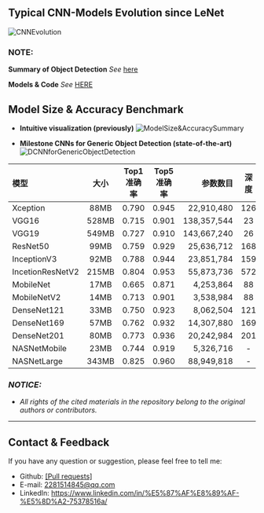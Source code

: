 ## Typical CNN-Models Evolution since LeNet

![CNNEvolution](https://github.com/mikelu-shanghai/TypicalCNN-ModelEvolution/blob/master/images/CNNEvolution.jpg)

### NOTE:
**Summary of Object Detection** *See* [here](https://github.com/mikelu-shanghai/ObjectDetection-SummaryNotes)

**Models & Code** *See* [HERE](https://github.com/mikelu-shanghai/TypicalCNN-ModelEvolution/tree/master/models)

## Model Size & Accuracy Benchmark

- **Intuitive visualization (previously)**
![ModelSize&AccuracySummary](https://github.com/mikelu-shanghai/TypicalCNN-ModelEvolution/blob/master/Benchmarks/ModelSize%26AccuracySummary.jpg)

- **Milestone CNNs for Generic Object Detection (state-of-the-art)**
![DCNNforGenericObjectDetection](https://github.com/mikelu-shanghai/TypicalCNN-ModelEvolution/blob/master/Benchmarks/DCNN%20architectures%20that%20were%20commonly%20used%20for%20generic%20object%20detection.png)

| 模型             | 大小  | Top1准确率 | Top5准确率 |    参数数目 | 深度 |
| :--------------- | :---: | :--------: | :--------: | ----------: | :--: |
| Xception         | 88MB  |   0.790    |   0.945    |  22,910,480 | 126  |
| VGG16            | 528MB |   0.715    |   0.901    | 138,357,544 |  23  |
| VGG19            | 549MB |   0.727    |   0.910    | 143,667,240 |  26  |
| ResNet50         | 99MB  |   0.759    |   0.929    |  25,636,712 | 168  |
| InceptionV3      | 92MB  |   0.788    |   0.944    |  23,851,784 | 159  |
| IncetionResNetV2 | 215MB |   0.804    |   0.953    |  55,873,736 | 572  |
| MobileNet        | 17MB  |   0.665    |   0.871    |   4,253,864 |  88  |
| MobileNetV2      | 14MB  |   0.713    |   0.901    |   3,538,984 |  88  |
| DenseNet121      | 33MB  |   0.750    |   0.923    |   8,062,504 | 121  |
| DenseNet169      | 57MB  |   0.762    |   0.932    |  14,307,880 | 169  |
| DenseNet201      | 80MB  |   0.773    |   0.936    |  20,242,984 | 201  |
| NASNetMobile     | 23MB  |   0.744    |   0.919    |   5,326,716 |  -   |
| NASNetLarge      | 343MB |   0.825    |   0.960    |  88,949,818 |  -   |


### *NOTICE:*
- *All rights of the cited materials in the repository belong to the original authors or contributors.*

---
## Contact & Feedback
If you have any question or suggestion, please feel free to tell me:
- Github: [[Pull requests]](https://github.com/mikelu-shanghai/TypicalCNN-ModelEvolution/pulls)
- E-mail: 2281514845@qq.com
- LinkedIn: https://www.linkedin.com/in/%E5%87%AF%E8%89%AF-%E5%8D%A2-75378516a/
